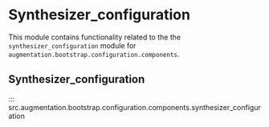 # Synthesizer_configuration

This module contains functionality related to the the `synthesizer_configuration` module for `augmentation.bootstrap.configuration.components`.

## Synthesizer_configuration

::: src.augmentation.bootstrap.configuration.components.synthesizer_configuration

